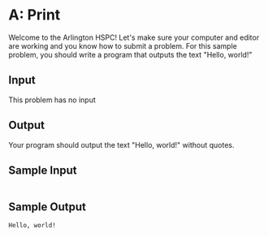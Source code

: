 # A: Print

Welcome to the Arlington HSPC! Let's make sure your computer and editor are
working and you know how to submit a problem. For this sample problem, you
should write a program that outputs the text "Hello, world!"

## Input

This problem has no input

## Output

Your program should output the text "Hello, world!" without quotes.

## Sample Input

```
```


## Sample Output

```
Hello, world!
```
